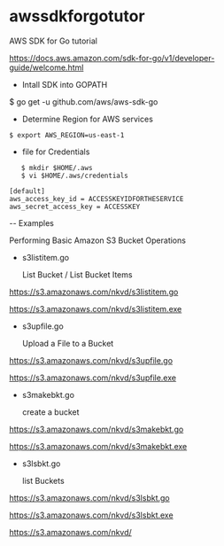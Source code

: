 # awssdkforgotutor
AWS SDK for Go tutorial

https://docs.aws.amazon.com/sdk-for-go/v1/developer-guide/welcome.html

- Intall SDK into GOPATH

 $ go get -u github.com/aws/aws-sdk-go

- Determine Region for AWS services

```
$ export AWS_REGION=us-east-1
```

- file for Credentials 

```
   $ mkdir $HOME/.aws
   $ vi $HOME/.aws/credentials
```

```
[default]
aws_access_key_id = ACCESSKEYIDFORTHESERVICE
aws_secret_access_key = ACCESSKEY
```

-- Examples

   Performing Basic Amazon S3 Bucket Operations 

-  s3listitem.go

   List Bucket / List Bucket Items 

https://s3.amazonaws.com/nkvd/s3listitem.go

https://s3.amazonaws.com/nkvd/s3listitem.exe



- s3upfile.go 
   
     Upload a File to a Bucket

https://s3.amazonaws.com/nkvd/s3upfile.go

https://s3.amazonaws.com/nkvd/s3upfile.exe



- s3makebkt.go

     create a bucket

https://s3.amazonaws.com/nkvd/s3makebkt.go

https://s3.amazonaws.com/nkvd/s3makebkt.exe

- s3lsbkt.go

   list Buckets

https://s3.amazonaws.com/nkvd/s3lsbkt.go

https://s3.amazonaws.com/nkvd/s3lsbkt.exe



https://s3.amazonaws.com/nkvd/



